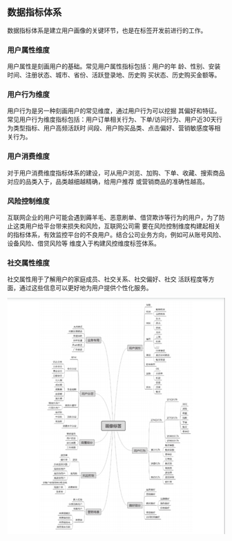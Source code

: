 ## 数据指标体系
数据指标体系是建立用户画像的关键环节，也是在标签开发前进行的工作。
### 用户属性维度
用户属性是刻画用户的基础。常见用户属性指标包括：用户的年 龄、性别、安装时间、注册状态、城市、省份、活跃登录地、历史购 买状态、历史购买金额等。
### 用户行为维度
用户行为是另一种刻画用户的常见维度，通过用户行为可以挖掘 其偏好和特征。常见用户行为维度指标包括：用户订单相关行为、下单/访问行为、用户近30天行为类型指标、用户高频活跃时 间段、用户购买品类、点击偏好、营销敏感度等相关行为。
### 用户消费维度
对于用户消费维度指标体系的建设，可从用户浏览、加购、下单、收藏、搜索商品对应的品类入于，品类越细越精确，给用户推荐 或营销商品的准确性越高。
### 风险控制维度
互联网企业的用户可能会遇到薅羊毛、恶意刷单、借贷欺诈等行为的用户，为了防止这类用户给平台带来损失和风险，互联网公司需 要在风险控制维度构建起相关的指标体系，有效监控平台的不良用户。结合公司业务方向，例如可从账号风险、设备风险、借贷风险等 维度入于构建风控维度标签体系。
### 社交属性维度
社交属性用于了解用户的家庭成员、社交关系、社交偏好、社交 活跃程度等方面，通过这些信息可以更好地为用户提供个性化服务。

![啡海报](
  ./label.png)